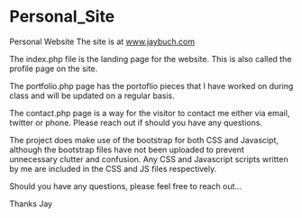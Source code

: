 # Personal_Site
Personal Website
The site is at www.jaybuch.com

The index.php file is the landing page for the website. This is also called the profile page on the site.

The portfolio.php page has the portoflio pieces that I have worked on during class and will be updated on a regular basis.

The contact.php page is a way for the visitor to contact me either via email, twitter or phone. Please reach out if should you have any questions.

The project does make use of the bootstrap for both CSS and Javascipt, although the bootstrap files have not been uploaded to prevent unnecessary clutter and confusion.
Any CSS and Javascript scripts written by me are included in the CSS and JS files respectively.

Should you have any questions, please feel free to reach out...

Thanks
Jay

